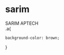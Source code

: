 # sarim


<!DOCTYPE html>
<html lang="en">
<head>
    <meta charset="UTF-8">
    <meta name="viewport" content="width=device-width, initial-scale=1.0">
    <title>Document</title>
    <link rel="stylesheet" href="a.css">
</head>
<body>
    

<div class="a">SARIM APTECH</div>
    .a{

    background-color: brown;
}
</body>
</html>
